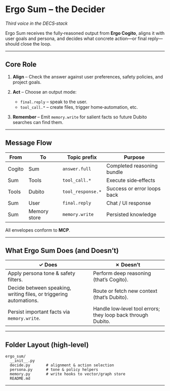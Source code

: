 # Ergo Sum – the Decider

*Third voice in the DECS‑stack*

Ergo Sum receives the fully‑reasoned output from **Ergo Cogito**, aligns it with user goals and persona, and decides what concrete action—or final reply—should close the loop.

---

## Core Role

1. **Align**  – Check the answer against user preferences, safety policies, and project goals.
2. **Act**    – Choose an output mode:

   * `final.reply` – speak to the user.
   * `tool_call.*` – create files, trigger home‑automation, etc.
3. **Remember** – Emit `memory.write` for salient facts so future Dubito searches can find them.

---

## Message Flow

| From   | To           | Topic prefix      | Purpose                     |
| ------ | ------------ | ----------------- | --------------------------- |
| Cogito | Sum          | `answer.full`     | Completed reasoning bundle  |
| Sum    | Tools        | `tool_call.*`     | Execute side‑effects        |
| Tools  | Dubito       | `tool_response.*` | Success or error loops back |
| Sum    | User         | `final.reply`     | Chat / UI response          |
| Sum    | Memory store | `memory.write`    | Persisted knowledge         |

All envelopes conform to **MCP**.

---

## What Ergo Sum Does (and Doesn’t)

| ✓ Does | ✗ Doesn’t |
| ------ | --------- |
| Apply persona tone & safety filters. | Perform deep reasoning (that’s Cogito). |
| Decide between speaking, writing files, or triggering automations. | Route or fetch new context (that’s Dubito). |
| Persist important facts via `memory.write`. | Handle low‑level tool errors; they loop back through Dubito. |

---

## Folder Layout (high‑level)

```
ergo_sum/
  __init__.py
  decide.py       # alignment & action selection
  persona.py      # tone & policy helpers
  memory.py       # write hooks to vector/graph store
  README.md
```

---

